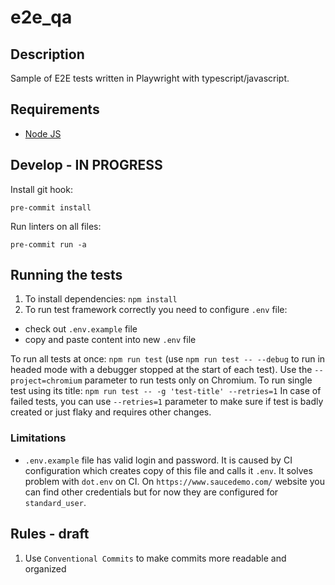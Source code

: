# e2e_qa

## Description

Sample of E2E tests written in Playwright with typescript/javascript.

## Requirements

-   [Node JS](https://nodejs.org/en/)

## Develop - IN PROGRESS

Install git hook:

    pre-commit install

Run linters on all files:

    pre-commit run -a

## Running the tests

1. To install dependencies: `npm install`
2. To run test framework correctly you need to configure `.env` file:

-   check out `.env.example` file
-   copy and paste content into new `.env` file

To run all tests at once:
`npm run test` (use `npm run test -- --debug` to run in headed mode with a debugger stopped at the start of each test). Use the `--project=chromium` parameter to run tests only on Chromium.
To run single test using its title:
`npm run test -- -g 'test-title' --retries=1`
In case of failed tests, you can use `--retries=1` parameter to make sure if test is badly created or just flaky and requires other changes.

### Limitations

-   `.env.example` file has valid login and password. It is caused by CI configuration which creates copy of this file and calls it `.env`. It solves problem with `dot.env` on CI. On `https://www.saucedemo.com/` website you can find other credentials but for now they are configured for `standard_user`.

## Rules - draft

1. Use `Conventional Commits` to make commits more readable and organized
